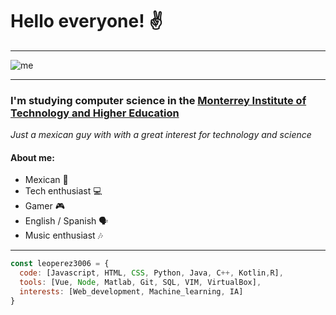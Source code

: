 # Hello everyone! ✌️ 
___
![me](https://user-images.githubusercontent.com/56656216/130865253-845fe8b4-f800-4cf1-9a58-6d4c8ef2edad.gif)
___
### I'm studying computer science in the [Monterrey Institute of Technology and Higher Education](https://tec.mx/en)
_Just a mexican guy  with with a great interest for technology and science_

#### About me:
- Mexican 🌵
- Tech enthusiast 💻
- Gamer 🎮
- English / Spanish 🗣️
- Music enthusiast 🎶
___
```js
const leoperez3006 = {
  code: [Javascript, HTML, CSS, Python, Java, C++, Kotlin,R],
  tools: [Vue, Node, Matlab, Git, SQL, VIM, VirtualBox],
  interests: [Web_development, Machine_learning, IA]
}
```
